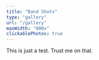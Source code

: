 ```yaml
---
title: "Band Shots"
type: "gallery"
url: "/gallery"
maxWidth: "800x"
clickablePhotos: true
---
```

This is just a test. Trust me on that.
